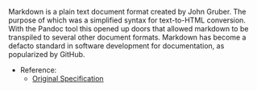 

Markdown is a plain text document format created by John Gruber. The purpose of which was a simplified syntax for text-to-HTML conversion. With the Pandoc tool this opened up doors that allowed markdown to be transpiled to several other document formats. Markdown has become a defacto standard in software development for documentation, as popularized by GitHub.

- Reference:
	- [Original Specification](https://daringfireball.net/projects/markdown/)
